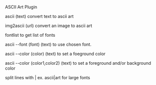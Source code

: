 ASCII Art Plugin

ascii (text) convert text to ascii art

img2ascii (url) convert an image to ascii art

fontlist to get list of fonts

ascii --font (font) (text) to use chosen font.

ascii --color (color) (text) to set a foeground color

ascii --color (color1,color2) (text) to set a foreground and/or background color

split lines with | ex. ascii|art for large fonts
